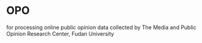 # OPO
for processing online public opinion data collected by The Media and Public Opinion Research Center, Fudan University
